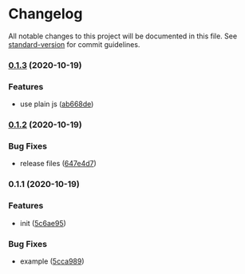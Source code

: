 # Changelog

All notable changes to this project will be documented in this file. See [standard-version](https://github.com/conventional-changelog/standard-version) for commit guidelines.

### [0.1.3](https://github.com/asyarb/tailwind-capsize/compare/v0.1.2...v0.1.3) (2020-10-19)


### Features

* use plain js ([ab668de](https://github.com/asyarb/tailwind-capsize/commit/ab668de6903e049e2716c8b9aa6a112fbfd3951c))

### [0.1.2](https://github.com/asyarb/tailwind-capsize/compare/v0.1.1...v0.1.2) (2020-10-19)


### Bug Fixes

* release files ([647e4d7](https://github.com/asyarb/tailwind-capsize/commit/647e4d71060fecc3bf0557dec3604590ddf2fdd5))

### 0.1.1 (2020-10-19)


### Features

* init ([5c6ae95](https://github.com/asyarb/tailwind-capsize/commit/5c6ae9538ac3d9ca72d2245e77eddb48b2845987))


### Bug Fixes

* example ([5cca989](https://github.com/asyarb/tailwind-capsize/commit/5cca9891511467e191a49e434b49eba50c12cd60))
